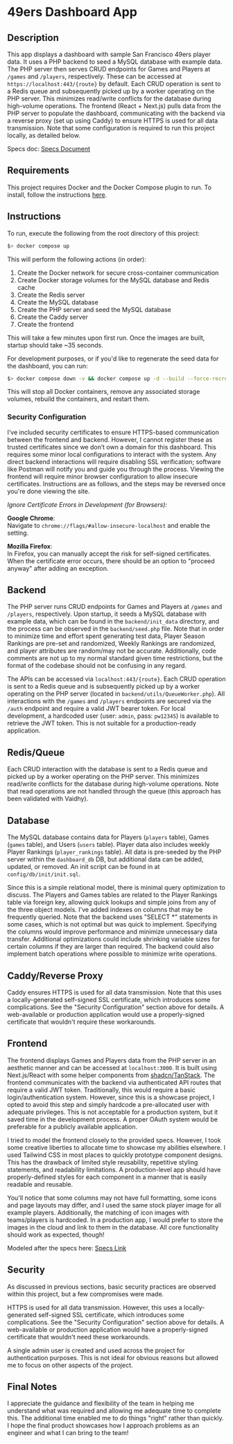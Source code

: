 
# 49ers Dashboard App

## Description
This app displays a dashboard with sample San Francisco 49ers player data. It uses a PHP backend to seed a MySQL database with example data. The PHP server then serves CRUD endpoints for Games and Players at `/games` and `/players`, respectively. These can be accessed at `https://localhost:443/{route}` by default. Each CRUD operation is sent to a Redis queue and subsequently picked up by a worker operating on the PHP server. This minimizes read/write conflicts for the database during high-volume operations. The frontend (React + Next.js) pulls data from the PHP server to populate the dashboard, communicating with the backend via a reverse proxy (set up using Caddy) to ensure HTTPS is used for all data transmission. Note that some configuration is required to run this project locally, as detailed below.

Specs doc: [Specs Document](https://docs.google.com/document/d/1AzoPwE1PqFS5TG1NZzAVQXbi1R4OwUr86Oh9yIKNeGg/edit?tab=t.0)

## Requirements
This project requires Docker and the Docker Compose plugin to run. To install, follow the instructions [here](https://docs.docker.com/compose/install/linux/).

## Instructions
To run, execute the following from the root directory of this project:

```bash
$> docker compose up
```

This will perform the following actions (in order):
1. Create the Docker network for secure cross-container communication
2. Create Docker storage volumes for the MySQL database and Redis cache
3. Create the Redis server
4. Create the MySQL database
5. Create the PHP server and seed the MySQL database
6. Create the Caddy server
7. Create the frontend

This will take a few minutes upon first run. Once the images are built, startup should take ~35 seconds.

For development purposes, or if you'd like to regenerate the seed data for the dashboard, you can run:

```bash
$> docker compose down -v && docker compose up -d --build --force-recreate
```

This will stop all Docker containers, remove any associated storage volumes, rebuild the containers, and restart them.

### Security Configuration
I’ve included security certificates to ensure HTTPS-based communication between the frontend and backend. However, I cannot register these as trusted certificates since we don’t own a domain for this dashboard. This requires some minor local configurations to interact with the system. Any direct backend interactions will require disabling SSL verification; software like Postman will notify you and guide you through the process. Viewing the frontend will require minor browser configuration to allow insecure certificates. Instructions are as follows, and the steps may be reversed once you're done viewing the site.

_Ignore Certificate Errors in Development (for Browsers):_

**Google Chrome**:  
Navigate to `chrome://flags/#allow-insecure-localhost` and enable the setting.

**Mozilla Firefox**:  
In Firefox, you can manually accept the risk for self-signed certificates. When the certificate error occurs, there should be an option to "proceed anyway" after adding an exception.

## Backend
The PHP server runs CRUD endpoints for Games and Players at `/games` and `/players`, respectively. Upon startup, it seeds a MySQL database with example data, which can be found in the `backend/init_data` directory, and the process can be observed in the `backend/seed.php` file. Note that in order to minimize time and effort spent generating test data, Player Season Rankings are pre-set and randomized, Weekly Rankings are randomized, and player attributes are random/may not be accurate. Additionally, code comments are not up to my normal standard given time restrictions, but the format of the codebase should not be confusing in any regard.

The APIs can be accessed via `localhost:443/{route}`. Each CRUD operation is sent to a Redis queue and is subsequently picked up by a worker operating on the PHP server (located in `backend/utils/QueueWorker.php`). All interactions with the `/games` and `/players` endpoints are secured via the `/auth` endpoint and require a valid JWT bearer token. For local development, a hardcoded user (user: `admin`, pass: `pw12345`) is available to retrieve the JWT token. This is not suitable for a production-ready application.

## Redis/Queue
Each CRUD interaction with the database is sent to a Redis queue and picked up by a worker operating on the PHP server. This minimizes read/write conflicts for the database during high-volume operations. Note that read operations are not handled through the queue (this approach has been validated with Vaidhy).

## Database
The MySQL database contains data for Players (`players` table), Games (`games` table), and Users (`users` table). Player data also includes weekly Player Rankings (`player_rankings` table). All data is pre-seeded by the PHP server within the `dashboard_db` DB, but additional data can be added, updated, or removed. An init script can be found in at `config/db/init/init.sql`.

Since this is a simple relational model, there is minimal query optimization to discuss. The Players and Games tables are related to the Player Rankings table via foreign key, allowing quick lookups and simple joins from any of the three object models. I've added indexes on columns that may be frequently queried. Note that the backend uses "SELECT *" statements in some cases, which is not optimal but was quick to implement. Specifying the columns would improve performance and minimize unnecessary data transfer. Additional optimizations could include shrinking variable sizes for certain columns if they are larger than required. The backend could also implement batch operations where possible to minimize write operations.

## Caddy/Reverse Proxy
Caddy ensures HTTPS is used for all data transmission. Note that this uses a locally-generated self-signed SSL certificate, which introduces some complications. See the "Security Configuration" section above for details. A web-available or production application would use a properly-signed certificate that wouldn't require these workarounds.

## Frontend
The frontend displays Games and Players data from the PHP server in an aesthetic manner and can be accessed at `localhost:3000`. It is built using Next.js/React with some helper components from [shadcn/TanStack](https://ui.shadcn.com/docs/components/data-table). The frontend communicates with the backend via authenticated API routes that require a valid JWT token. Traditionally, this would require a basic login/authentication system. However, since this is a showcase project, I opted to avoid this step and simply hardcode a pre-allocated user with adequate privileges. This is not acceptable for a production system, but it saved time in the development process. A proper OAuth system would be preferable for a publicly available application.

I tried to model the frontend closely to the provided specs. However, I took some creative liberties to allocate time to showcase my abilities elsewhere. I used Tailwind CSS in most places to quickly prototype component designs. This has the drawback of limited style reusability, repetitive styling statements, and readability limitations. A production-level app should have properly-defined styles for each component in a manner that is easily readable and reusable.

You'll notice that some columns may not have full formatting, some icons and page layouts may differ, and I used the same stock player image for all example players. Additionally, the matching of icon images with teams/players is hardcoded. In a production app, I would prefer to store the images in the cloud and link to them in the database. All core functionality should work as expected, though!

Modeled after the specs here: [Specs Link](https://xd.adobe.com/view/1b1b3820-cef2-422d-a63d-cc19cc939368-4e48/specs/)

## Security
As discussed in previous sections, basic security practices are observed within this project, but a few compromises were made.

HTTPS is used for all data transmission. However, this uses a locally-generated self-signed SSL certificate, which introduces some complications. See the "Security Configuration" section above for details. A web-available or production application would have a properly-signed certificate that wouldn't need these workarounds.

A single admin user is created and used across the project for authentication purposes. This is not ideal for obvious reasons but allowed me to focus on other aspects of the project.

## Final Notes
I appreciate the guidance and flexibility of the team in helping me understand what was required and allowing me adequate time to complete this. The additional time enabled me to do things "right" rather than quickly. I hope the final product showcases how I approach problems as an engineer and what I can bring to the team!

